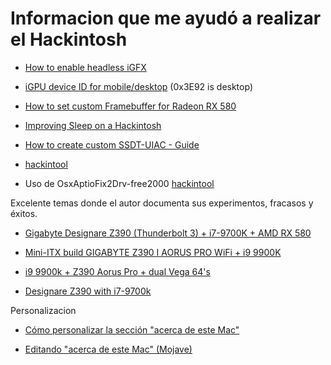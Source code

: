 # Informacion que me ayudó a realizar el Hackintosh

- [How to enable headless iGFX](https://www.tonymacx86.com/threads/success-blouses-hack-pro-build-i9-9900k-z390-aorus-pro-dual-vega-64s.264948/page-5)

- [iGPU device ID for mobile/desktop](https://www.tonymacx86.com/threads/success-blouses-hack-pro-build-i9-9900k-z390-aorus-pro-dual-vega-64s.264948/page-7#post-1862763) (0x3E92 is desktop)

- [How to set custom Framebuffer for Radeon RX 580](https://www.tonymacx86.com/threads/updated-storks-thunderbolt-build-i5-3570k-ga-z77x-up5-th-gtx-760.73112/page-99#post-1857755)

- [Improving Sleep on a Hackintosh](https://hackintosher.com/forums/thread/improving-sleep-on-a-hackintosh-wakeup-freezes-black-screens.486/)

- [How to create custom SSDT-UIAC - Guide](https://hackintosher.com/forums/thread/improving-sleep-on-a-hackintosh-wakeup-freezes-black-screens.486/#post-3034)

- [hackintool](https://www.insanelymac.com/forum/topic/335018-hackintool-v182/)

- Uso de OsxAptioFix2Drv-free2000 [hackintool](https://www.tonymacx86.com/threads/gigabyte-z390-aorus-pro-wifi-cannot-get-installer-to-boot.264908/post-1900005)

Excelente temas donde el autor documenta sus experimentos, fracasos y éxitos.

- [Gigabyte Designare Z390 (Thunderbolt 3) + i7-9700K + AMD RX 580](https://www.tonymacx86.com/threads/success-gigabyte-designare-z390-thunderbolt-3-i7-9700k-amd-rx-580.267551/)

- [Mini-ITX build GIGABYTE Z390 I AORUS PRO WiFi + i9 9900K](https://www.tonymacx86.com/threads/success-mini-itx-build-gigabyte-z390-i-aorus-pro-wifi-i9-9900k.267897/)

- [i9 9900k + Z390 Aorus Pro + dual Vega 64's](https://www.tonymacx86.com/threads/success-blouses-hack-pro-build-i9-9900k-z390-aorus-pro-dual-vega-64s.264948)

- [Designare Z390 with i7-9700k](https://www.tonymacx86.com/threads/success-ongoing-status-of-designare-z390-with-i7-9700k.266065/)


Personalizacion

- [Cómo personalizar la sección "acerca de este Mac"](https://www.idownloadblog.com/2017/01/13/how-to-modify-about-this-mac-hackintosh/)

- [Editando "acerca de este Mac" (Mojave)](https://github.com/Haru-tan/Hackintosh-Things/blob/master/AboutThisMacMojave.md)
